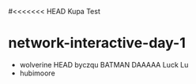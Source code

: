 #<<<<<<< HEAD
Kupa
Test

# network-interactive-day-1
- wolverine
 HEAD
byczqu
BATMAN
DAAAAA
Luck Lu
- hubimoore

